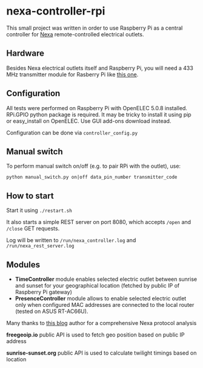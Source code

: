 # nexa-controller-rpi

This small project was written in order to use Raspberry Pi as a central controller
for [Nexa](http://www.nexa.se/PE3-komplett-set-2.htm) remote-controlled electrical outlets.

## Hardware
Besides Nexa electrical outlets itself and Raspberry Pi, you will need a 433 MHz transmitter module
for Rasberry Pi like [this one](http://www.kjell.com/sortiment/el/elektronik/fjarrstyrning/433-mhz-sandarmodul-p88901).

## Configuration
All tests were performed on Raspberry Pi with OpenELEC 5.0.8 installed.
RPi.GPIO python package is required. It may be tricky to install it using pip or easy_install on OpenELEC.
Use GUI add-ons download instead.

Configuration can be done via `controller_config.py`

## Manual switch
To perform manual switch on/off (e.g. to pair RPi with the outlet), use:

`python manual_switch.py on|off data_pin_number transmitter_code`

## How to start
Start it using `./restart.sh`

It also starts a simple REST server on port 8080, which accepts `/open` and `/close` GET requests.

Log will be written to `/run/nexa_controller.log` and `/run/nexa_rest_server.log`

## Modules
* **TimeController** module enables selected electric outlet between sunrise and sunset
for your geographical location (fetched by public IP of Raspberry Pi gateway)
* **PresenceController** module allows to enable selected electric outlet only when
configured MAC addresses are connected to the local router (tested on ASUS RT-AC66U).


Many thanks to [this blog](http://tech.jolowe.se/home-automation-rf-protocols/) author
for a comprehensive Nexa protocol analysis

**freegeoip.io** public API is used to fetch geo position based on public IP address

**sunrise-sunset.org** public API is used to calculate twilight timings based on location
